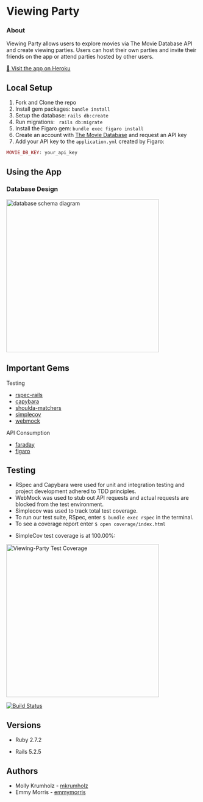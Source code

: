 # Viewing Party


### About

Viewing Party allows users to explore movies via The Movie Database API and create viewing parties. Users can host their own parties and invite their friends on the app or attend parties hosted by other users.

[👀 Visit the app on Heroku](https://rocky-retreat-38535.herokuapp.com/)

## Local Setup

1. Fork and Clone the repo
2. Install gem packages: `bundle install`
3. Setup the database: `rails db:create`
4. Run migrations: ` rails db:migrate`
4. Install the Figaro gem: `bundle exec figaro install`
5. Create an account with [The Movie Database](https://www.themoviedb.org/signup) and request an API key
6. Add your API key to the `application.yml` created by Figaro: 
  ```rb
  MOVIE_DB_KEY: your_api_key
  ```

## Using the App

### Database Design

<img width="400" alt="database schema diagram" src="https://user-images.githubusercontent.com/26797256/125482889-0357bbc1-45e7-4018-829e-cebfdc18d446.png">

## Important Gems
Testing
* [rspec-rails](https://github.com/rspec/rspec-rails)
* [capybara](https://github.com/teamcapybara/capybara)
* [shoulda-matchers](https://github.com/thoughtbot/shoulda-matchers)
* [simplecov](https://github.com/simplecov-ruby/simplecov)
* [webmock](https://github.com/bblimke/webmock)

API Consumption
* [faraday](https://github.com/lostisland/faraday)
* [figaro](https://github.com/laserlemon/figaro)

## Testing
* RSpec and Capybara were used for unit and integration testing and project development adhered to TDD principles.
* WebMock was used to stub out API requests and actual requests are blocked from the test environment.
* Simplecov was used to track total test coverage.
* To run our test suite, RSpec, enter `$ bundle exec rspec` in the terminal.
* To see a coverage report enter `$ open coverage/index.html`
- SimpleCov test coverage is at 100.00%:


<img width="400" alt="Viewing-Party Test Coverage" src="https://user-images.githubusercontent.com/77904287/130531068-d5fbfbd1-3170-465f-9d4d-5ea6ca36605b.png">

[![Build Status](https://app.travis-ci.com/EmmyMorris/viewing_party.svg?branch=main)](https://app.travis-ci.com/EmmyMorris/viewing_party)

## Versions

- Ruby 2.7.2

- Rails 5.2.5

<!-- screenshots of final app -->

## Authors

- Molly Krumholz - [mkrumholz](https://github.com/mkrumholz)
- Emmy Morris - [emmymorris](https://github.com/EmmyMorris)
